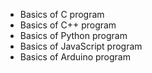 * Basics of C program
* Basics of C++ program
* Basics of Python program
* Basics of JavaScript program
* Basics of Arduino program
